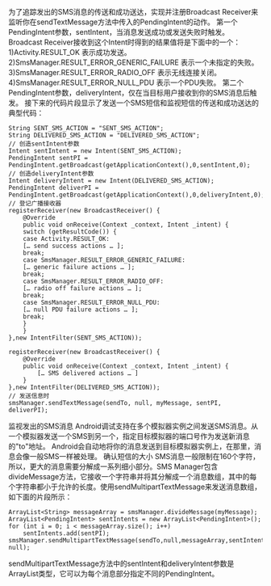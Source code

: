 为了追踪发出的SMS消息的传送和成功送达，实现并注册Broadcast Receiver来监听你在sendTextMessage方法中传入的PendingIntent的动作。
第一个PendingIntent参数，sentIntent，当消息发送成功或发送失败时触发。Broadcast Receiver接收到这个Intent时得到的结果值将是下面中的一个：
1)Activity.RESULT_OK
表示成功发送。
2)SmsManager.RESULT_ERROR_GENERIC_FAILURE
表示一个未指定的失败。
3)SmsManager.RESULT_ERROR_RADIO_OFF
表示无线连接关闭。
4)SmsManager.RESULT_ERROR_NULL_PDU
表示一个PDU失败。
第二个PendingIntent参数，deliveryIntent，仅在当目标用户接收到你的SMS消息后触发。
接下来的代码片段显示了发送一个SMS短信和监视短信的传送和成功送达的典型代码：
```  
String SENT_SMS_ACTION = "SENT_SMS_ACTION";
String DELIVERED_SMS_ACTION = "DELIVERED_SMS_ACTION";
// 创造sentIntent参数
Intent sentIntent = new Intent(SENT_SMS_ACTION);
PendingIntent sentPI = PendingIntent.getBroadcast(getApplicationContext(),0,sentIntent,0);
// 创造deliveryIntent参数
Intent deliveryIntent = new Intent(DELIVERED_SMS_ACTION);
PendingIntent deliverPI = PendingIntent.getBroadcast(getApplicationContext(),0,deliveryIntent,0);
// 登记广播接收器
registerReceiver(new BroadcastReceiver() {
	@Override
	public void onReceive(Context _context, Intent _intent) {
	switch (getResultCode()) {
	case Activity.RESULT_OK:
	[… send success actions … ];
	break;
	case SmsManager.RESULT_ERROR_GENERIC_FAILURE:
	[… generic failure actions … ];
	break;
	case SmsManager.RESULT_ERROR_RADIO_OFF:
	[… radio off failure actions … ];
	break;
	case SmsManager.RESULT_ERROR_NULL_PDU:
	[… null PDU failure actions … ];
	break;
	}
	}
},new IntentFilter(SENT_SMS_ACTION));

registerReceiver(new BroadcastReceiver() {
	@Override
	public void onReceive(Context _context, Intent _intent) {
		[… SMS delivered actions … ]
	}
},new IntentFilter(DELIVERED_SMS_ACTION));
// 发送信息时
smsManager.sendTextMessage(sendTo, null, myMessage, sentPI, deliverPI);
```
监视发出的SMS消息
Android调试支持在多个模拟器实例之间发送SMS消息。从一个模拟器发送一个SMS到另一个，指定目标模拟器的端口号作为发送新消息的"to"地址。
Android会自动地将你的消息发送到目标模拟器实例上，在那里，消息会像一般SMS一样被处理。
确认短信的大小
SMS消息一般限制在160个字符，所以，更大的消息需要分解成一系列细小部分。SMS Manager包含divideMessage方法，它接收一个字符串并将其分解成一个消息数组，其中的每个字符串都小于允许的长度。使用sendMultipartTextMessage来发送消息数组，如下面的片段所示：
```  
ArrayList<String> messageArray = smsManager.divideMessage(myMessage);
ArrayList<PendingIntent> sentIntents = new ArrayList<PendingIntent>();
for (int i = 0; i < messageArray.size(); i++)
	sentIntents.add(sentPI);
smsManager.sendMultipartTextMessage(sendTo,null,messageArray,sentIntents, null); 
```
sendMultipartTextMessage方法中的sentIntent和deliveryIntent参数是ArrayList类型，它可以为每个消息部分指定不同的PendingIntent。